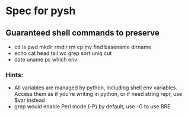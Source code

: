 # Spec for pysh

## Guaranteed shell commands to preserve
- cd ls pwd mkdir rmdir rm cp mv find basename dirname
- echo cat head tail wc grep sort uniq cut
- date uname ps which env

### Hints:
- All variables are managed by python, including shell env variables. Access them as if you're writing in python, or if need string repr, use $var instead
- grep would enable Perl mode (-P) by default, use -G to use BRE